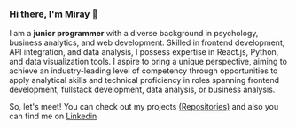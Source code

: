 ### Hi there, I'm Miray 👋


I am a **junior programmer** with a diverse background in psychology, business analytics, and web development. Skilled in frontend development, API integration, and data analysis, I possess expertise in React.js, Python, and data visualization tools. I aspire to bring a unique perspective, aiming to achieve an industry-leading level of competency through opportunities to apply analytical skills and technical proficiency in roles spanning frontend development, fullstack development, data analysis, or business analysis.
<br/>

So, let's meet!
You can check out my projects [(Repositories)](https://github.com/miraybuy?tab=repositories) and also you can find me on [Linkedin](https://www.linkedin.com/in/miray-buyukkaray/)


<!--
**miraybuy/miraybuy** is a ✨ _special_ ✨ repository because its `README.md` (this file) appears on your GitHub profile.



